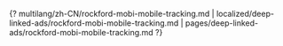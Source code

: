 {? multilang/zh-CN/rockford-mobi-mobile-tracking.md | localized/deep-linked-ads/rockford-mobi-mobile-tracking.md | pages/deep-linked-ads/rockford-mobi-mobile-tracking.md ?}
